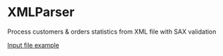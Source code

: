 # XMLParser
Process customers &amp; orders statistics from XML file with SAX validation

[Input file example](/src/main/resources/xml/example.xml)
